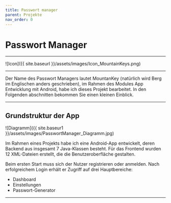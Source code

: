 ```yaml
---
title: Passwort manager
parent: Projekte
nav_order: 0
---
```


# Passwort Manager 

---

![Icon]({{ site.baseurl }}/assets/images/Icon_MountainKeys.png)

---

Der Name des Passwort Managers lautet MountanKey (natürlich wird Berg im Englischen anders geschrieben), 
im Rahmen des Modules App Entwicklung mit Android, habe ich dieses Projekt bearbeitet.
In den Folgenden abschnitten bekommen Sie einen kleinen Einblick.

---

## Grundstruktur der App

![Diagramm]({{ site.baseur1 }}/assets/images/PasswortManager_Diagramm.jpg)

Im Rahmen eines Projekts habe ich eine Android-App entwickelt, deren Backend aus insgesamt 7 Java-Klassen besteht. Für das Frontend wurden 12 XML-Dateien erstellt, die die Benutzeroberfläche gestalten.

Beim ersten Start muss sich der Nutzer registrieren oder anmelden. Nach erfolgreichem Login erhält er Zugriff auf drei Hauptbereiche:

- Dashboard 
- Einstellungen 
- Passwort-Generator 

---